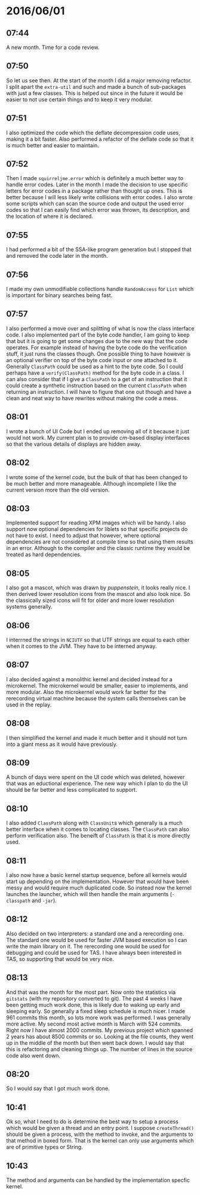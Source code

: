 # 2016/06/01

## 07:44

A new month. Time for a code review.

## 07:50

So let us see then. At the start of the month I did a major removing refactor.
I split apart the `extra-util` and such and made a bunch of sub-packages with
just a few classes. This is helped out since in the future it would be easier
to not use certain things and to keep it very modular.

## 07:51

I also optimized the code which the deflate decompression code uses, making it
a bit faster. Also performed a refactor of the deflate code so that it is much
better and easier to maintain.

## 07:52

Then I made `squirreljme.error` which is definitely a much better way to handle
error codes. Later in the month I made the decision to use specific letters
for error codes in a package rather than thought up ones. This is better
because I will less likely write collisions with error codes. I also wrote
some scripts which can scan the source code and output the used error codes
so that I can easily find which error was thrown, its description, and the
location of where it is declared.

## 07:55

I had performed a bit of the SSA-like program generation but I stopped that
and removed the code later in the month.

## 07:56

I made my own unmodifiable collections handle `RandomAccess` for `List` which
is important for binary searches being fast.

## 07:57

I also performed a move over and splitting of what is now the class interface
code. I also implemented part of the byte code handler, I am going to keep that
but it is going to get some changes due to the new way that the code operates.
For example instead of having the byte code do the verification stuff, it just
runs the classes though. One possible thing to have however is an optional
verifier on top of the byte code input or one attached to it. Generally
`ClassPath` could be used as a hint to the byte code. So I could perhaps have
a `verify(ClassPath)` method for the byte code in a class. I can also consider
that if I give a `ClassPath` to a get of an instruction that it could create
a synthetic instruction based on the current `ClassPath` when returning an
instruction. I will have to figure that one out though and have a clean and
neat way to have rewrites without making the code a mess.

## 08:01

I wrote a bunch of UI Code but I ended up removing all of it because it just
would not work. My current plan is to provide _cm_-based display interfaces so
that the various details of displays are hidden away.

## 08:02

I wrote some of the kernel code, but the bulk of that has been changed to be
much better and more manageable. Although incomplete I like the current
version more than the old version.

## 08:03

Implemented support for reading XPM images which will be handy. I also support
now optional dependencies for liblets so that specific projects do not have to
exist. I need to adjust that however, where optional dependencies are not
considered at compile time so that using them results in an error. Although to
the compiler and the classic runtime they would be treated as hard
dependencies.

## 08:05

I also got a mascot, which was drawn by _puppenstein_, it looks really nice.
I then derived lower resolution icons from the mascot and also look nice. So
the classically sized icons will fit for older and more lower resolution
systems generally.

## 08:06

I interrned the strings in `NCIUTF` so that UTF strings are equal to each
other when it comes to the JVM. They have to be interned anyway.

## 08:07

I also decided against a monolithic kernel and decided instead for a
microkernel. The microkernel would be smaller, easier to implements, and
more modular. Also the microkernel would work far better for the rerecording
virtual machine because the system calls themselves can be used in the replay.

## 08:08

I then simplified the kernel and made it much better and it should not turn
into a giant mess as it would have previously.

## 08:09

A bunch of days were spent on the UI code which was deleted, however that was
an eductional experience. The new way which I plan to do the UI should be far
better and less complicated to support.

## 08:10

I also added `ClassPath` along with `ClassUnit`s which generally is a much
better interface when it comes to locating classes. The `ClassPath` can also
perform verification also. The beneift of `ClassPath` is that it is more
directly used.

## 08:11

I also now have a basic kernel startup sequence, before all kernels would
start up depending on the implementation. However that would have been messy
and would require much duplicated code. So instead now the kernel launches the
launcher, which will then handle the main arguments (`-classpath` and `-jar`).

## 08:12

Also decided on two interpreters: a standard one and a rerecording one. The
standard one would be used for faster JVM based execution so I can write the
main library on it. The rerecording one would be used for debugging and could
be used for TAS. I have always been interested in TAS, so supporting that would
be very nice.

## 08:13

And that was the month for the most part. Now onto the statistics via
`gitstats` (with my repository converted to git). The past 4 weeks I have been
getting much work done, this is likely due to waking up early and sleeping
early. So generally a fixed sleep schedule is much nicer. I made 961 commits
this month, so lots more work was performed. I was generally more active. My
second most active month is March with 524 commits. Right now I have almost
2000 commits. My previous project which spanned 2 years has about 8500 commits
or so. Looking at the file counts, they went up in the middle of the month
but then went back down. I would say that this is refactoring and cleaning
things up. The number of lines in the source code also went down.

## 08:20

So I would say that I got much work done.

## 10:41

Ok so, what I need to do is determine the best way to setup a process which
would be given a thread and an entry point. I suppose `createThread()` should
be given a process, with the method to invoke, and the arguments to that
method in boxed form. That is the kernel can only use arguments which are of
primitive types or String.

## 10:43

The method and arguments can be handled by the implementation specfic kernel.

